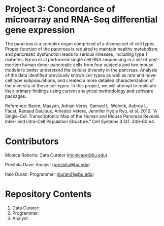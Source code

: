 # Project 3: Concordance of microarray and RNA-Seq differential gene expression

The pancreas is a complex organ comprised of a diverse set of cell types. Proper function of the pancreas is required to maintain healthy metabolism, and pancreatic dysfunction leads to serious illnesses, including type 1 diabetes. Baron et al performed single cell RNA sequencing in a set of post-mortem human donor pancreatic cells from four subjects and two mouse models to better understand the cellular diversity in the pancreas. Analysis of the data identified previously known cell types as well as rare and novel cell type subpopulations, and created a more detailed characterization of the diversity of those cell types. In this project, we will attempt to replicate their primary findings using current analytical methodology and software packages. 

Reference:
Baron, Maayan, Adrian Veres, Samuel L. Wolock, Aubrey L. Faust, Renaud Gaujoux, Amedeo Vetere, Jennifer Hyoje Ryu, et al. 2016. “A Single-Cell Transcriptomic Map of the Human and Mouse Pancreas Reveals Inter- and Intra-Cell Population Structure.” Cell Systems 3 (4): 346–60.e4.

# Contributors

Monica Roberts: Data Curator (monicapr@bu.edu)

Preshita Dave: Analyst (preshita@bu.edu)

Italo Duran: Programmer (duran01@bu.edu)

# Repository Contents

1. Data Curator:
2. Programmer:
3. Analyst:

